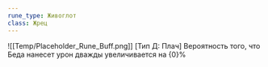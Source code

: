 ```yaml
---
rune_type: Живоглот
class: Жрец
---
```

![[Temp/Placeholder_Rune_Buff.png]]
[Тип Д: Плач] Вероятность того, что Беда нанесет урон дважды увеличивается на {0}%
